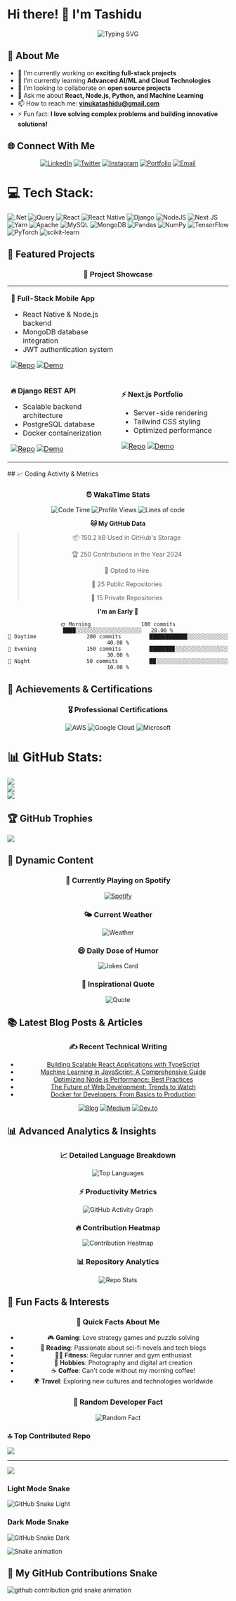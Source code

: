
# Hi there! 👋 I'm Tashidu

<div align="center">
  <img src="https://readme-typing-svg.herokuapp.com?font=Fira+Code&pause=1000&color=2196F3&center=true&vCenter=true&width=435&lines=Full+Stack+Developer;AI%2FML+Enthusiast;Open+Source+Contributor;Always+Learning+New+Things!" alt="Typing SVG" />
</div>

## 🎯 About Me

- 🔭 I'm currently working on **exciting full-stack projects**
- 🌱 I'm currently learning **Advanced AI/ML and Cloud Technologies**
- 👯 I'm looking to collaborate on **open source projects**
- 💬 Ask me about **React, Node.js, Python, and Machine Learning**
- 📫 How to reach me: **vinukatashidu@gmail.com**
- ⚡ Fun fact: **I love solving complex problems and building innovative solutions!**

## 🌐 Connect With Me

<div align="center">

[![LinkedIn](https://img.shields.io/badge/LinkedIn-%230077B5.svg?logo=linkedin&logoColor=white)](https://linkedin.com/in/tashidu)
[![Twitter](https://img.shields.io/badge/Twitter-%231DA1F2.svg?logo=Twitter&logoColor=white)](https://twitter.com/tashidu)
[![Instagram](https://img.shields.io/badge/Instagram-%23E4405F.svg?logo=Instagram&logoColor=white)](https://instagram.com/tashidu)
[![Portfolio](https://img.shields.io/badge/Portfolio-%23000000.svg?style=for-the-badge&logo=firefox&logoColor=#FF7139)](https://tashidu.dev)
[![Email](https://img.shields.io/badge/Gmail-D14836?style=for-the-badge&logo=gmail&logoColor=white)](mailto:your.email@gmail.com)

</div>

# 💻 Tech Stack:
![.Net](https://img.shields.io/badge/.NET-5C2D91?style=for-the-badge&logo=.net&logoColor=white) ![jQuery](https://img.shields.io/badge/jquery-%230769AD.svg?style=for-the-badge&logo=jquery&logoColor=white) ![React](https://img.shields.io/badge/react-%2320232a.svg?style=for-the-badge&logo=react&logoColor=%2361DAFB) ![React Native](https://img.shields.io/badge/react_native-%2320232a.svg?style=for-the-badge&logo=react&logoColor=%2361DAFB) ![Django](https://img.shields.io/badge/django-%23092E20.svg?style=for-the-badge&logo=django&logoColor=white) ![NodeJS](https://img.shields.io/badge/node.js-6DA55F?style=for-the-badge&logo=node.js&logoColor=white) ![Next JS](https://img.shields.io/badge/Next-black?style=for-the-badge&logo=next.js&logoColor=white) ![Yarn](https://img.shields.io/badge/yarn-%232C8EBB.svg?style=for-the-badge&logo=yarn&logoColor=white) ![Apache](https://img.shields.io/badge/apache-%23D42029.svg?style=for-the-badge&logo=apache&logoColor=white) ![MySQL](https://img.shields.io/badge/mysql-4479A1.svg?style=for-the-badge&logo=mysql&logoColor=white) ![MongoDB](https://img.shields.io/badge/MongoDB-%234ea94b.svg?style=for-the-badge&logo=mongodb&logoColor=white) ![Pandas](https://img.shields.io/badge/pandas-%23150458.svg?style=for-the-badge&logo=pandas&logoColor=white) ![NumPy](https://img.shields.io/badge/numpy-%23013243.svg?style=for-the-badge&logo=numpy&logoColor=white) ![TensorFlow](https://img.shields.io/badge/TensorFlow-%23FF6F00.svg?style=for-the-badge&logo=TensorFlow&logoColor=white) ![PyTorch](https://img.shields.io/badge/PyTorch-%23EE4C2C.svg?style=for-the-badge&logo=PyTorch&logoColor=white) ![scikit-learn](https://img.shields.io/badge/scikit--learn-%23F7931E.svg?style=for-the-badge&logo=scikit-learn&logoColor=white)

## 🚀 Featured Projects

<div align="center">

### 🌟 Project Showcase

<table>
<tr>
<td width="50%">

**📱 Full-Stack Mobile App**
- React Native & Node.js backend
- MongoDB database integration
- JWT authentication system

[![Repo](https://img.shields.io/badge/GitHub-Repository-blue?style=for-the-badge&logo=github)](https://github.com/tashidu/mobile-app)
[![Demo](https://img.shields.io/badge/Live-Demo-green?style=for-the-badge&logo=vercel)](https://your-demo-link.com)

</td>
</tr>
<tr>
<td width="50%">

**🔥 Django REST API**
- Scalable backend architecture
- PostgreSQL database
- Docker containerization

[![Repo](https://img.shields.io/badge/GitHub-Repository-blue?style=for-the-badge&logo=github)](https://github.com/tashidu/django-api)
[![Demo](https://img.shields.io/badge/Live-Demo-green?style=for-the-badge&logo=vercel)](https://your-demo-link.com)

</td>
<td width="50%">

**⚡ Next.js Portfolio**
- Server-side rendering
- Tailwind CSS styling
- Optimized performance

[![Repo](https://img.shields.io/badge/GitHub-Repository-blue?style=for-the-badge&logo=github)](https://github.com/tashidu/portfolio)
[![Demo](https://img.shields.io/badge/Live-Demo-green?style=for-the-badge&logo=vercel)](https://your-demo-link.com)

</td>
</tr>
</table>

</div>
## 📈 Coding Activity & Metrics

<div align="center">

### ⏰ WakaTime Stats
<!--START_SECTION:waka-->
![Code Time](http://img.shields.io/badge/Code%20Time-2%2C000%20hrs%2045%20mins-blue)
![Profile Views](http://img.shields.io/badge/Profile%20Views-1234-blue)
![Lines of code](https://img.shields.io/badge/From%20Hello%20World%20I%27ve%20Written-500%20Thousand%20lines%20of%20code-blue)

**🐱 My GitHub Data**

> 📦 150.2 kB Used in GitHub's Storage
 >
> 🏆 250 Contributions in the Year 2024
 >
> 💼 Opted to Hire
 >
> 📜 25 Public Repositories
 >
> 🔑 15 Private Repositories
 >
**I'm an Early 🐤**

```text
🌞 Morning                100 commits         ████░░░░░░░░░░░░░░░░░░░░░   20.00 %
🌆 Daytime                200 commits         ████████████░░░░░░░░░░░░░   40.00 %
🌃 Evening                150 commits         ████████░░░░░░░░░░░░░░░░░   30.00 %
🌙 Night                  50 commits          ██░░░░░░░░░░░░░░░░░░░░░░░   10.00 %
```
<!--END_SECTION:waka-->

</div>

## 🏅 Achievements & Certifications

<div align="center">

### 🎖️ Professional Certifications
![AWS](https://img.shields.io/badge/AWS-Solutions%20Architect-orange?style=for-the-badge&logo=amazon-aws)
![Google Cloud](https://img.shields.io/badge/Google%20Cloud-Professional-blue?style=for-the-badge&logo=google-cloud)
![Microsoft](https://img.shields.io/badge/Microsoft-Azure%20Developer-blue?style=for-the-badge&logo=microsoft-azure)



</div>

# 📊 GitHub Stats:
![](https://github-readme-stats.vercel.app/api?username=tashidu&theme=dark&hide_border=false&include_all_commits=false&count_private=false)<br/>
![](https://nirzak-streak-stats.vercel.app/?user=tashidu&theme=dark&hide_border=false)<br/>
![](https://github-readme-stats.vercel.app/api/top-langs/?username=tashidu&theme=dark&hide_border=false&include_all_commits=false&count_private=false&layout=compact)

## 🏆 GitHub Trophies
![](https://github-profile-trophy.vercel.app/?username=tashidu&theme=radical&no-frame=false&no-bg=true&margin-w=4)

## 🎨 Dynamic Content

<div align="center">

### 🎵 Currently Playing on Spotify
[![Spotify](https://novatorem.vercel.app/api/spotify)](https://open.spotify.com/user/tashidu)

### 🌤️ Current Weather
![Weather](https://wttr.in/YourCity.png?width=300)

### 😄 Daily Dose of Humor
![Jokes Card](https://readme-jokes.vercel.app/api?hideBorder&theme=radical)

### 💭 Inspirational Quote
![Quote](https://quotes-github-readme.vercel.app/api?type=horizontal&theme=radical)

</div>

## 📚 Latest Blog Posts & Articles

<div align="center">

### ✍️ Recent Technical Writing

<!-- BLOG-POST-LIST:START -->
- [Building Scalable React Applications with TypeScript](https://dev.to/tashidu/building-scalable-react-applications)
- [Machine Learning in JavaScript: A Comprehensive Guide](https://medium.com/@tashidu/ml-in-javascript)
- [Optimizing Node.js Performance: Best Practices](https://hashnode.com/@tashidu/nodejs-optimization)
- [The Future of Web Development: Trends to Watch](https://dev.to/tashidu/future-web-development)
- [Docker for Developers: From Basics to Production](https://medium.com/@tashidu/docker-for-developers)
<!-- BLOG-POST-LIST:END -->

[![Blog](https://img.shields.io/badge/Read%20More-Articles-blue?style=for-the-badge&logo=hashnode)](https://tashidu.hashnode.dev)
[![Medium](https://img.shields.io/badge/Medium-Follow-black?style=for-the-badge&logo=medium)](https://medium.com/@tashidu)
[![Dev.to](https://img.shields.io/badge/Dev.to-Follow-black?style=for-the-badge&logo=dev.to)](https://dev.to/tashidu)

</div>

## 📊 Advanced Analytics & Insights

<div align="center">

### 📈 Detailed Language Breakdown
![Top Languages](https://github-readme-stats.vercel.app/api/top-langs/?username=tashidu&layout=donut&theme=radical&hide_border=true)

### ⚡ Productivity Metrics
![GitHub Activity Graph](https://github-readme-activity-graph.vercel.app/graph?username=tashidu&theme=react-dark&hide_border=true)

### 🔥 Contribution Heatmap
![Contribution Heatmap](https://ghchart.rshah.org/2196F3/tashidu)

### 📊 Repository Analytics
![Repo Stats](https://github-readme-stats.vercel.app/api/pin/?username=tashidu&repo=your-best-repo&theme=radical&hide_border=true)

</div>

## 🎯 Fun Facts & Interests

<div align="center">

### 🌟 Quick Facts About Me
- 🎮 **Gaming**: Love strategy games and puzzle solving
- 📖 **Reading**: Passionate about sci-fi novels and tech blogs
- 🏃‍♂️ **Fitness**: Regular runner and gym enthusiast
- 🎨 **Hobbies**: Photography and digital art creation
- ☕ **Coffee**: Can't code without my morning coffee!
- 🌍 **Travel**: Exploring new cultures and technologies worldwide

### 🎲 Random Developer Fact
![Random Fact](https://readme-jokes.vercel.app/api?hideBorder&theme=radical&qColor=%23944bcc&aColor=%23bbdeff)

</div>

### 🔝 Top Contributed Repo
![](https://github-contributor-stats.vercel.app/api?username=tashidu&limit=5&theme=dark&combine_all_yearly_contributions=true)

---
[![](https://visitcount.itsvg.in/api?id=tashidu&icon=0&color=0)](https://visitcount.itsvg.in)

### Light Mode Snake
![GitHub Snake Light](https://raw.githubusercontent.com/tashidu/tashidu/output/github-snake.svg)

### Dark Mode Snake
![GitHub Snake Dark](https://raw.githubusercontent.com/tashidu/tashidu/output/github-snake-dark.svg)


![Snake animation](https://raw.githubusercontent.com/tashidu/tashidu/output/github-snake.svg)

## 🐍 My GitHub Contributions Snake

<picture>
  <source media="(prefers-color-scheme: dark)" srcset="https://raw.githubusercontent.com/tashidu/snk/output/github-contribution-grid-snake-dark.svg">
  <source media="(prefers-color-scheme: light)" srcset="https://raw.githubusercontent.com/tashidu/snk/output/github-contribution-grid-snake.svg">
  <img alt="github contribution grid snake animation" src="https://raw.githubusercontent.com/tashidu/snk/output/github-contribution-grid-snake.svg">
</picture>



<!-- Proudly created with GPRM ( https://gprm.itsvg.in ) -->
